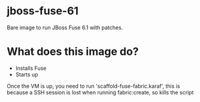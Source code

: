 jboss-fuse-61
=============================
Bare image to run JBoss Fuse 6.1 with patches.

What does this image do?
=============================
- Installs Fuse
- Starts up

Once the VM is up, you need to run 'scaffold-fuse-fabric.karaf', this is because a SSH session is lost when running fabric:create, so kills the script
